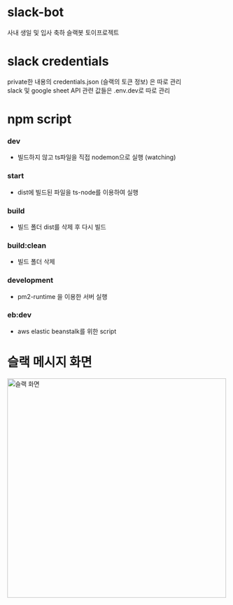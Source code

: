 # slack-bot
사내 생일 및 입사 축하 슬랙봇 토이프로젝트

# slack credentials
private한 내용의 credentials.json (슬랙의 토큰 정보) 은 따로 관리   
slack 및 google sheet API 관련 값들은 .env.dev로 따로 관리
# npm script
### dev

  * 빌드하지 않고 ts파일을 직접 nodemon으로 실행 (watching)
  
### start

  * dist에 빌드된 파일을 ts-node를 이용하여 실행

### build
  
  * 빌드 폴더 dist를 삭제 후 다시 빌드
  
### build:clean

  * 빌드 폴더 삭제
  
### development 

  * pm2-runtime 을 이용한 서버 실행
  
### eb:dev
  
  * aws elastic beanstalk를 위한 script

# 슬랙 메시지 화면
<img src="https://user-images.githubusercontent.com/4207593/100059193-fe700800-2e6d-11eb-9075-d64dfd33bc74.png" width="500" title="슬랙 화면" alt="슬랙 화면"></img>
